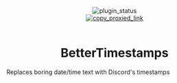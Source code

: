 <!--
	* This file was autogenerated
	* If you want to change anything, do so in the readmes.mjs file
	* https://github.com/nexpid/VendettaPlugins/edit/main/readmes.mjs
-->

<div align="center">
	<img alt="plugin_status" src="https://img.shields.io/badge/plugin_status-finished-a6e3a1?style=for-the-badge&labelColor=1e1e2e" />
	<br/>
	<a href="https://vd-plugins.github.io/proxy/vendetta.nexpid.xyz/better-timestamps">
		<img alt="copy_proxied_link" src="https://img.shields.io/badge/copy_proxied_link-1e1e2e?style=for-the-badge" />
	</a>
</div>
<br/>
<div align="center">
	<h1>BetterTimestamps</h1>
</div>

Replaces boring date/time text with Discord's timestamps